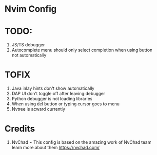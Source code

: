 # Nvim Config

# TODO:

1. JS/TS debugger
2. Autocomplete menu should only select completion when using button not automatically

# TOFIX

1. Java inlay hints don't show automatically
2. DAP UI don't toggle off after leaving debugger
3. Python debugger is not loading libraries
4. When using del button or typing cursor goes to menu
5. Nvtree is acward currently

# Credits

1. NvChad ~ This config is based on the amazing work of NvChad team learn more about them https://nvchad.com/
